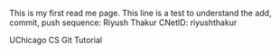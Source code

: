 This is my first read me page. This line is a test to understand the add, commit, push sequence:
Riyush Thakur
CNetID: riyushthakur

UChicago CS Git Tutorial
